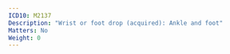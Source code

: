 ```yaml
---
ICD10: M2137
Description: "Wrist or foot drop (acquired): Ankle and foot"
Matters: No
Weight: 0
---
```

